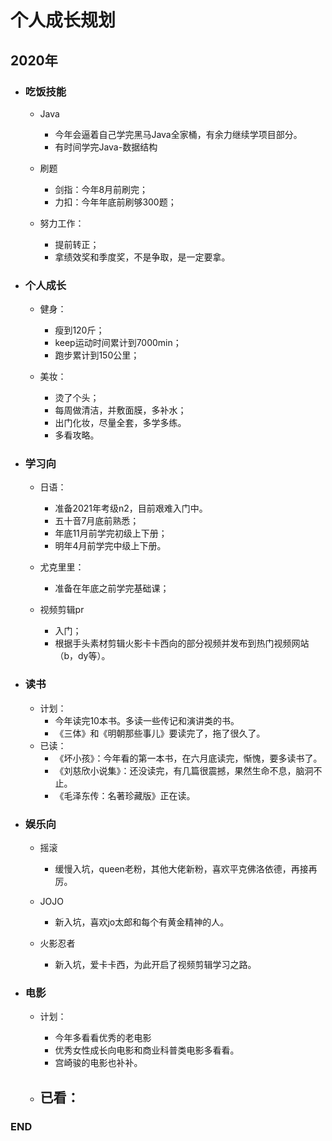 # 个人成长规划


## 2020年
- ### 吃饭技能
  - Java
    - 今年会逼着自己学完黑马Java全家桶，有余力继续学项目部分。
    - 有时间学完Java-数据结构
  
  - 刷题
    - 剑指：今年8月前刷完；
    - 力扣：今年年底前刷够300题；

  - 努力工作：
    - 提前转正；
    - 拿绩效奖和季度奖，不是争取，是一定要拿。
    
    
    
- ### 个人成长
  - 健身：
    - 瘦到120斤；
    - keep运动时间累计到7000min；
    - 跑步累计到150公里；
    
  - 美妆：
    - 烫了个头；
    - 每周做清洁，并敷面膜，多补水；
    - 出门化妆，尽量全套，多学多练。
    - 多看攻略。
    
    
    
- ### 学习向
  - 日语：
    - 准备2021年考级n2，目前艰难入门中。
    - 五十音7月底前熟悉；
    - 年底11月前学完初级上下册；
    - 明年4月前学完中级上下册。
    
  - 尤克里里：
    - 准备在年底之前学完基础课；

  - 视频剪辑pr  
    - 入门；
    - 根据手头素材剪辑火影卡卡西向的部分视频并发布到热门视频网站（b，dy等）。

- ### 读书
  - 计划：
    - 今年读完10本书。多读一些传记和演讲类的书。
    - 《三体》和《明朝那些事儿》要读完了，拖了很久了。
  - 已读：
    - 《坏小孩》：今年看的第一本书，在六月底读完，惭愧，要多读书了。
    - 《刘慈欣小说集》：还没读完，有几篇很震撼，果然生命不息，脑洞不止。
    - 《毛泽东传：名著珍藏版》正在读。
  
  
  
- ### 娱乐向
  - 摇滚
    - 缓慢入坑，queen老粉，其他大佬新粉，喜欢平克佛洛依德，再接再厉。
    
  - JOJO
    - 新入坑，喜欢jo太郎和每个有黄金精神的人。
    
  - 火影忍者
    - 新入坑，爱卡卡西，为此开启了视频剪辑学习之路。
    
- ### 电影
  - 计划：
    - 今年多看看优秀的老电影
    - 优秀女性成长向电影和商业科普类电影多看看。
    - 宫崎骏的电影也补补。
    
  - 已看：
    - 
    
    
    
### END
